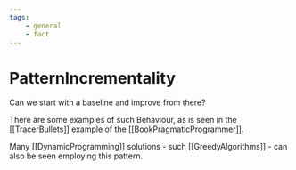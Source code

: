 ```yaml
---
tags:
    - general 
    - fact 
---
```

# PatternIncrementality

Can we start with a baseline and improve from there?

There are some examples of such Behaviour, as is seen in the [[TracerBullets]] example of the [[BookPragmaticProgrammer]].

Many [[DynamicProgramming]] solutions - such [[GreedyAlgorithms]] - can also be seen employing this pattern.
